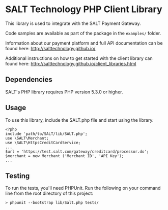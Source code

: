 # SALT Technology PHP Client Library

This library is used to integrate with the SALT Payment Gateway.

Code samples are available as part of the package in the `examples/` folder.

Information about our payment platform and full API documentation can be found here: http://salttechnology.github.io/

Additional instructions on how to get started with the client library can found here: http://salttechnology.github.io/client_libraries.html


## Dependencies

SALT's PHP library requires PHP version 5.3.0 or higher.

## Usage

To use this library, include the SALT.php file and start using the library.



```
<?php
include 'path/to/SALT/lib/SALT.php';
use \SALT\Merchant;
use \SALT\HttpsCreditCardService;
...
$url = 'https://test.salt.com/gateway/creditcard/processor.do';
$merchant = new Merchant ('Merchant ID', 'API Key');
...
```


## Testing

To run the tests, you'll need PHPUnit. Run the following on your command line from the root directory of this project:
```
> phpunit --bootstrap lib/Salt.php tests/
```
